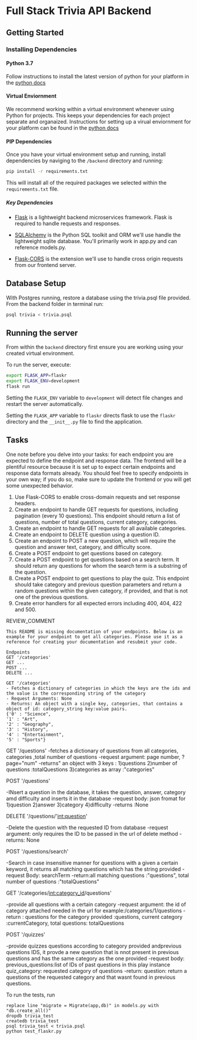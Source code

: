 # Full Stack Trivia API Backend

## Getting Started

### Installing Dependencies

#### Python 3.7

Follow instructions to install the latest version of python for your platform in the [python docs](https://docs.python.org/3/using/unix.html#getting-and-installing-the-latest-version-of-python)

#### Virtual Enviornment

We recommend working within a virtual environment whenever using Python for projects. This keeps your dependencies for each project separate and organaized. Instructions for setting up a virual enviornment for your platform can be found in the [python docs](https://packaging.python.org/guides/installing-using-pip-and-virtual-environments/)

#### PIP Dependencies

Once you have your virtual environment setup and running, install dependencies by naviging to the `/backend` directory and running:

```bash
pip install -r requirements.txt
```

This will install all of the required packages we selected within the `requirements.txt` file.

##### Key Dependencies

- [Flask](http://flask.pocoo.org/)  is a lightweight backend microservices framework. Flask is required to handle requests and responses.

- [SQLAlchemy](https://www.sqlalchemy.org/) is the Python SQL toolkit and ORM we'll use handle the lightweight sqlite database. You'll primarily work in app.py and can reference models.py. 

- [Flask-CORS](https://flask-cors.readthedocs.io/en/latest/#) is the extension we'll use to handle cross origin requests from our frontend server. 

## Database Setup
With Postgres running, restore a database using the trivia.psql file provided. From the backend folder in terminal run:
```bash
psql trivia < trivia.psql
```

## Running the server

From within the `backend` directory first ensure you are working using your created virtual environment.

To run the server, execute:

```bash
export FLASK_APP=flaskr
export FLASK_ENV=development
flask run
```

Setting the `FLASK_ENV` variable to `development` will detect file changes and restart the server automatically.

Setting the `FLASK_APP` variable to `flaskr` directs flask to use the `flaskr` directory and the `__init__.py` file to find the application. 

## Tasks

One note before you delve into your tasks: for each endpoint you are expected to define the endpoint and response data. The frontend will be a plentiful resource because it is set up to expect certain endpoints and response data formats already. You should feel free to specify endpoints in your own way; if you do so, make sure to update the frontend or you will get some unexpected behavior. 

1. Use Flask-CORS to enable cross-domain requests and set response headers. 
2. Create an endpoint to handle GET requests for questions, including pagination (every 10 questions). This endpoint should return a list of questions, number of total questions, current category, categories. 
3. Create an endpoint to handle GET requests for all available categories. 
4. Create an endpoint to DELETE question using a question ID. 
5. Create an endpoint to POST a new question, which will require the question and answer text, category, and difficulty score. 
6. Create a POST endpoint to get questions based on category. 
7. Create a POST endpoint to get questions based on a search term. It should return any questions for whom the search term is a substring of the question. 
8. Create a POST endpoint to get questions to play the quiz. This endpoint should take category and previous question parameters and return a random questions within the given category, if provided, and that is not one of the previous questions. 
9. Create error handlers for all expected errors including 400, 404, 422 and 500. 

REVIEW_COMMENT
```
This README is missing documentation of your endpoints. Below is an example for your endpoint to get all categories. Please use it as a reference for creating your documentation and resubmit your code. 

Endpoints
GET '/categories'
GET ...
POST ...
DELETE ...

GET '/categories'
- Fetches a dictionary of categories in which the keys are the ids and the value is the corresponding string of the category
- Request Arguments: None
- Returns: An object with a single key, categories, that contains a object of id: category_string key:value pairs. 
{'0' : "Science",
'1' : "Art",
'2' : "Geography",
'3' : "History",
'4' : "Entertainment",
'5' : "Sports"}

```

GET '/questions'
-fetches  a dictionary of questions from all categories, categories ,total number of questions
-request argument: page number, ?page="num"
-returns" an object with 3 keys : 1)questions 2)number of questions :totalQuestions 3)categories as array :"categories"

POST '/questions'

-INsert a question in the database, it takes the question, answer, category amd difficulty and inserts it in the database
-request body: json fromat for 1)question 2)answer 3)category 4)difficulty
-returns :None


DELETE '/questions/'<int:question>'

-Delete the question with the requested ID from database
-request argument: only requires the ID to be passed in the url of delete method
-returns: None


POST '/questions/search'

-Search in case insensitive manner for  questions with a  given a certain keyword, it returns all matching questions which has the string provided
-request Body: searchTerm
-return:all matching questions :"questions", total number of questions :"totalQuestions"

GET '/categories/<int:category_id>/questions'


-provide all questions with a certain category 
-request argument: the id of category attached  needed in the url for example:/categories/1/questions
-return : questions for the category provided :questions, current category :currentCategory, total questions: totalQuestions


POST '/quizzes'

-provide quizzes questions according to category provided andprevious questions IDS, it provde a new question that is nnot present in previous questions and has the
same category as the one provided
-request body:
    previous_questions:list of IDs of past questions in this play instance
    quiz_category: requested category of questions
-return: 
    question: return a questions of the requested category and that wasnt found in previous questions.    



To run the tests, run
```
replace line "migrate = Migrate(app,db)" in models.py with "db.create_all()"
dropdb trivia_test
createdb trivia_test
psql trivia_test < trivia.psql
python test_flaskr.py
```